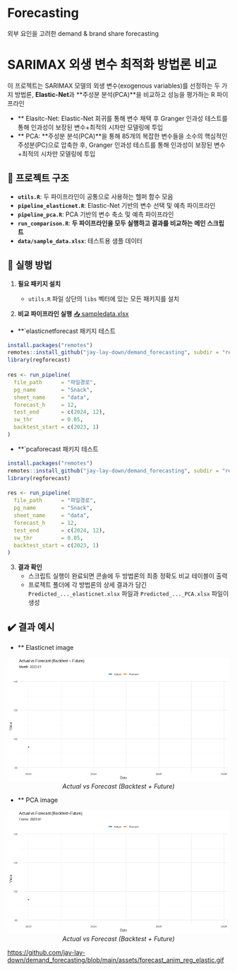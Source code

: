 # Forecasting
외부 요인을 고려한 demand &amp; brand share forecasting

# SARIMAX 외생 변수 최적화 방법론 비교
이 프로젝트는 SARIMAX 모델의 외생 변수(exogenous variables)를 선정하는 두 가지 방법론, **Elastic-Net**과 **주성분 분석(PCA)**을 비교하고 성능을 평가하는 R 파이프라인

- ** Elasitc-Net: Elastic-Net 회귀를 통해 변수 채택 후 Granger 인과성 테스트를 통해 인과성이 보장된 변수+최적의 시차만 모델링에 투입
- ** PCA:  **주성분 분석(PCA)**을 통해 85개의 복잡한 변수들을 소수의 핵심적인 주성분(PC)으로 압축한 후, Granger 인과성 테스트를 통해 인과성이 보장된 변수+최적의 시차만 모델링에 투입



## 📂 프로젝트 구조

- **`utils.R`**: 두 파이프라인이 공통으로 사용하는 헬퍼 함수 모음
- **`pipeline_elasticnet.R`**: Elastic-Net 기반의 변수 선택 및 예측 파이프라인
- **`pipeline_pca.R`**: PCA 기반의 변수 축소 및 예측 파이프라인
- **`run_comparison.R`**: **두 파이프라인을 모두 실행하고 결과를 비교하는 메인 스크립트**
- **`data/sample_data.xlsx`**: 테스트용 샘플 데이터

## 🚀 실행 방법

1.  **필요 패키지 설치**
    - `utils.R` 파일 상단의 `libs` 벡터에 있는 모든 패키지를 설치

2.  **비교 파이프라인 실행**
[📥 sampledata.xlsx](https://github.com/jay-lay-down/demand_forecasting/raw/main/data/sampledata.xlsx)
- **`elasticnetforecast 패키지 테스트
```r
install.packages("remotes")
remotes::install_github("jay-lay-down/demand_forecasting", subdir = "regforecast", upgrade = "never")
library(regforecast)

res <- run_pipeline(
  file_path      = "파일경로",
  pg_name        = "Snack",      
  sheet_name     = "data",       
  forecast_h     = 12,
  test_end       = c(2024, 12),
  sw_thr         = 0.05,
  backtest_start = c(2023, 1)
)
```

- **`pcaforecast 패키지 테스트
```r
install.packages("remotes")
remotes::install_github("jay-lay-down/demand_forecasting", subdir = "regforecast", upgrade = "never")
library(regforecast)

res <- run_pipeline(
  file_path      = "파일경로",
  pg_name        = "Snack",      
  sheet_name     = "data",       
  forecast_h     = 12,
  test_end       = c(2024, 12),
  sw_thr         = 0.05,
  backtest_start = c(2023, 1)
)
```

3.  **결과 확인**
    - 스크립트 실행이 완료되면 콘솔에 두 방법론의 최종 정확도 비교 테이블이 출력
    - 프로젝트 폴더에 각 방법론의 상세 결과가 담긴 `Predicted_..._elasticnet.xlsx` 파일과 `Predicted_..._PCA.xlsx` 파일이 생성
      
## ✔️​ 결과 예시
- ** Elasticnet image
<p align="center">
  <img src="https://github.com/jay-lay-down/demand_forecasting/blob/main/assets/forecast_anim_reg_elastic.gif" alt="Forecast animation" width="900">
  <br><em>Actual vs Forecast (Backtest + Future)</em>
</p>

- ** PCA image
<p align="center">
  <img src="https://github.com/jay-lay-down/demand_forecasting/raw/main/assets/forecast_anim_reg.gif" alt="Forecast animation" width="900">
  <br><em>Actual vs Forecast (Backtest + Future)</em>
</p>



https://github.com/jay-lay-down/demand_forecasting/blob/main/assets/forecast_anim_reg_elastic.gif



